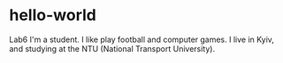 # hello-world
Lab6
I'm a student. I like play football and computer games. I live in Kyiv, and studying at the NTU (National Transport University).
